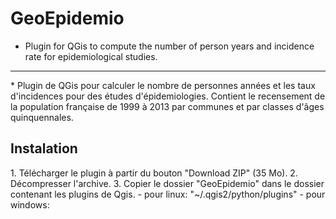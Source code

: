 # GeoEpidemio
* Plugin for QGis to compute the number of person years and incidence rate for epidemiological studies.
<hr/>
* Plugin de QGis pour calculer le nombre de personnes années et les taux d'incidences pour des études d'épidemiologies. Contient le recensement de la population française de 1999 à 2013 par communes et par classes d'âges quinquennales.  
<h2>Instalation</h2>
1. Télécharger le plugin à partir du bouton "Download ZIP" (35 Mo).
2. Décompresser l'archive.
3. Copier le dossier "GeoEpidemio" dans le dossier contenant les plugins de Qgis.
    - pour linux: "~/.qgis2/python/plugins"  
    - pour windows:   
